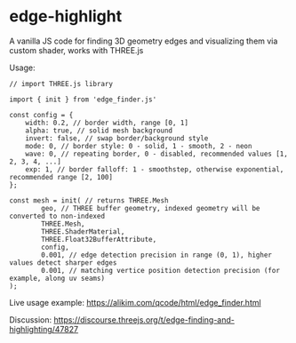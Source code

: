 # edge-highlight
A vanilla JS code for finding 3D geometry edges and visualizing them via custom shader, works with THREE.js

Usage:

```
// import THREE.js library

import { init } from 'edge_finder.js'

const config = {
	width: 0.2, // border width, range [0, 1]
	alpha: true, // solid mesh background
	invert: false, // swap border/background style
	mode: 0, // border style: 0 - solid, 1 - smooth, 2 - neon
	wave: 0, // repeating border, 0 - disabled, recommended values [1, 2, 3, 4, ...]
	exp: 1, // border falloff: 1 - smoothstep, otherwise exponential, recommended range [2, 100]
};

const mesh = init( // returns THREE.Mesh
		geo, // THREE buffer geometry, indexed geometry will be converted to non-indexed
		THREE.Mesh, 
		THREE.ShaderMaterial, 
		THREE.Float32BufferAttribute, 
		config, 
		0.001, // edge detection precision in range (0, 1), higher values detect sharper edges
		0.001, // matching vertice position detection precision (for example, along uv seams)
);
```

Live usage example:
https://alikim.com/qcode/html/edge_finder.html

Discussion:
https://discourse.threejs.org/t/edge-finding-and-highlighting/47827
